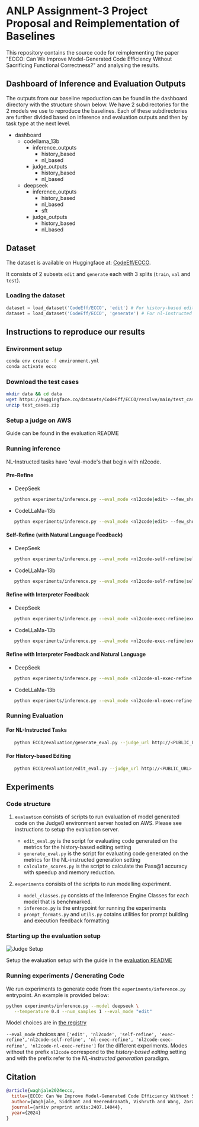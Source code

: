 # ANLP Assignment-3 Project Proposal and Reimplementation of Baselines 

This repository contains the source code for reimplementing the paper "ECCO: Can We Improve Model-Generated Code Efficiency Without Sacrificing Functional Correctness?" and analysing the results.

## Dashboard of Inference and Evaluation Outputs
The outputs from our baseline repoduction can be found in the dashboard directory with the structure shown below. We have 2 subdirectories for the 2 models we use to reproduce the baselines. Each of these subdirectories are further divided based on inference and evaluation outputs and then by task type at the next level.

- dashboard
  - codellama_13b
    - inference_outputs
      - history_based
      - nl_based
    - judge_outputs
      - history_based
      - nl_based
  - deepseek
    - inference_outputs
      - history_based
      - nl_based
      - sft 
    - judge_outputs
      - history_based
      - nl_based

## Dataset
The dataset is available on Huggingface at: [CodeEff/ECCO](https://huggingface.co/datasets/CodeEff/ECCO).

It consists of 2 subsets `edit` and `generate` each with 3 splits (`train`, `val` and `test`).

### Loading the dataset 
```python
dataset = load_dataset('CodeEff/ECCO', 'edit') # For history-based editing setting
dataset = load_dataset('CodeEff/ECCO', 'generate') # For nl-instructed generation setting
```


## Instructions to reproduce our results
### Environment setup
```bash 
conda env create -f environment.yml
conda activate ecco
```
### Download the test cases 
```sh
mkdir data && cd data
wget https://huggingface.co/datasets/CodeEff/ECCO/resolve/main/test_cases.zip
unzip test_cases.zip
```
### Setup a judge on AWS
   Guide can be found in the evaluation README

### Running inference
NL-Instructed tasks have 'eval-mode's that begin with nl2code.

#### Pre-Refine 

* DeepSeek
```sh
   python experiments/inference.py --eval_mode <nl2code|edit> --few_shot_example <Number of in-context examples> --judge_url http://<PUBLIC_URL>:2358 --model deepseek
```
* CodeLLaMa-13b
```sh
   python experiments/inference.py --eval_mode <nl2code|edit> --few_shot_example <Number of in-context examples> --judge_url http://<PUBLIC_URL>:2358 --model codellama_13b --num_gpus 2
```
#### Self-Refine (with Natural Language Feedback)

* DeepSeek
```sh
   python experiments/inference.py --eval_mode <nl2code-self-refine|self-refine> --judge_url http://<PUBLIC_URL>:2358 --model deepseek
```
* CodeLLaMa-13b
```sh
   python experiments/inference.py --eval_mode <nl2code-self-refine|self-refine> --judge_url http://<PUBLIC_URL>:2358 --model codellama_13b --num_gpus 2
```
#### Refine with Interpreter Feedback

* DeepSeek
```sh
   python experiments/inference.py --eval_mode <nl2code-exec-refine|exec-refine> --judge_url http://<PUBLIC_URL>:2358 --model deepseek
```
* CodeLLaMa-13b
```sh
   python experiments/inference.py --eval_mode <nl2code-exec-refine|exec-refine>  --judge_url http://<PUBLIC_URL>:2358 --model codellama_13b --num_gpus 2
```
#### Refine with Interpreter Feedback and Natural Language

* DeepSeek
```sh
   python experiments/inference.py --eval_mode <nl2code-nl-exec-refine|nl-exec-refine> --judge_url http://<PUBLIC_URL>:2358 --model deepseek
```
* CodeLLaMa-13b
```sh
   python experiments/inference.py --eval_mode <nl2code-nl-exec-refine|nl-exec-refine> --judge_url http://<PUBLIC_URL>:2358 --model codellama_13b --num_gpus 2
```

### Running Evaluation

#### For NL-Instructed Tasks
```sh
   python ECCO/evaluation/generate_eval.py --judge_url http://<PUBLIC_URL>:2358 --input_path <path_to_jsonl_generated_in_inference> --code_col_name <generated_codes[_<Last iteration for refinement tasks>]>
```

#### For History-based Editing
```sh
   python ECCO/evaluation/edit_eval.py --judge_url http://<PUBLIC_URL>:2358 --input_path <path_to_jsonl_generated_in_inference> --code_col_name <generated_codes[_<Last iteration for refinement tasks>]>
```

## Experiments



### Code structure 
1. `evaluation` consists of scripts to run evaluation of model generated code on the Judge0 environment server hosted on AWS. Please see instructions to setup the evaluation server.
   - `edit_eval.py` is the script for evaluating code generated on the metrics for the history-based editing setting
   - `generate_eval.py` is the script for evaluating code generated on the metrics for the NL-instructed generation setting
   - `calculate_scores.py` is the script to calculate the Pass@1 accuracy with speedup and memory reduction.
   
2. `experiments` consists of the scripts to run modelling experiment. 
   - `model_classes.py` consists of the Inference Engine Classes for each model that is benchmarked.
   - `inference.py` is the entrypoint for running the experiments
   - `prompt_formats.py` and `utils.py` cotains utilities for prompt building and execution feedback formatting

### Starting up the evaluation setup 

![Judge Setup](https://github.com/user-attachments/assets/b3875151-336d-446f-961f-352e0d34ed6a)

Setup the evaluation setup with the guide in the [evaluation README](./evaluation/README.md)

### Running experiments / Generating Code
We run experiments to generate code from the `experiments/inference.py` entrypoint. An example is provided below:
```sh
python experiments/inference.py --model deepseek \
   --temperature 0.4 --num_samples 1 --eval_mode "edit" 
```

Model choices are in [the registry](https://github.com/CodeEff/ECCO/blob/80df5bb9c3145b8d673732fa13c50d9259e5d079/experiments/inference.py#L23)

`--eval_mode` choices are `['edit', 'nl2code', 'self-refine', 'exec-refine','nl2code-self-refine', 'nl-exec-refine', 'nl2code-exec-refine', 'nl2code-nl-exec-refine']` for the different experiments. Modes without the prefix `nl2code` correspond to the *history-based editing* setting and with the prefix refer to the *NL-instructed generation* paradigm.

## Citation 
```bib
@article{waghjale2024ecco,
  title={ECCO: Can We Improve Model-Generated Code Efficiency Without Sacrificing Functional Correctness?},
  author={Waghjale, Siddhant and Veerendranath, Vishruth and Wang, Zora Zhiruo and Fried, Daniel},
  journal={arXiv preprint arXiv:2407.14044},
  year={2024}
}
```